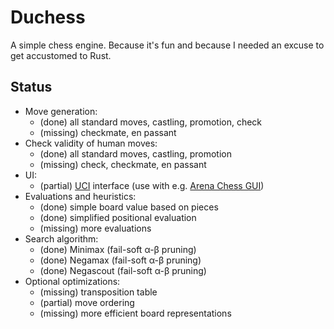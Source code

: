 # Duchess
A simple chess engine. 
Because it's fun and because I needed an excuse to get accustomed to Rust.

## Status
- Move generation:
  - (done) all standard moves, castling, promotion, check
  - (missing) checkmate, en passant
- Check validity of human moves:
  - (done) all standard moves, castling, promotion
  - (missing) check, checkmate, en passant
- UI:
  - (partial) [UCI](https://en.wikipedia.org/wiki/Universal_Chess_Interface) interface (use with e.g. [Arena Chess GUI](http://www.playwitharena.de/))
- Evaluations and heuristics:
  - (done) simple board value based on pieces
  - (done) simplified positional evaluation
  - (missing) more evaluations
- Search algorithm:
  - (done) Minimax (fail-soft α-β pruning)
  - (done) Negamax (fail-soft α-β pruning)
  - (done) Negascout (fail-soft α-β pruning)
- Optional optimizations:
  - (missing) transposition table
  - (partial) move ordering
  - (missing) more efficient board representations


